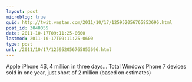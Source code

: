 ```yaml
---
layout: post
microblog: true
guid: http://twit.vmstan.com/2011/10/17/125952056765853696.html
post_id: 3040055
date: 2011-10-17T09:11:25-0600
lastmod: 2011-10-17T09:11:25-0600
type: post
url: /2011/10/17/125952056765853696.html
---
```

Apple iPhone 4S, 4 million in three days… Total Windows Phone 7 devices sold in one year, just short of 2 million (based on estimates)
